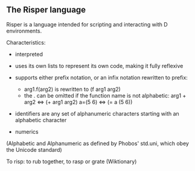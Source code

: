 ## The Risper language

Risper is a language intended for scripting and interacting with D environments.

Characteristics:
 - interpreted
 - uses its own lists to represent its own code, making it fully reflexive
 
 - supports either prefix notation, or an infix notation rewritten to prefix:
    - arg1.f(arg2) is rewritten to (f arg1 arg2)
    - the . can be omitted if the function name is not alphabetic:
      arg1 + arg2 <=> (+ arg1 arg2)
      a=(5 6) <=> (= a (5 6))
 
 - identifiers are any set of alphanumeric characters starting with an
   alphabetic character
 - numerics

(Alphabetic and Alphanumeric as defined by Phobos' std.uni, which obey the
Unicode standard)


To risp: to rub together, to rasp or grate (Wiktionary)